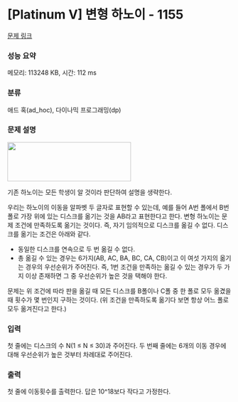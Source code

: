 # [Platinum V] 변형 하노이 - 1155 

[문제 링크](https://www.acmicpc.net/problem/1155) 

### 성능 요약

메모리: 113248 KB, 시간: 112 ms

### 분류

애드 혹(ad_hoc), 다이나믹 프로그래밍(dp)

### 문제 설명

<p><img alt="" height="88" src="https://www.acmicpc.net/upload/201003/hahah.jpg" width="278"></p>

<p>기존 하노이는 모든 학생이 알 것이라 판단하여 설명을 생략한다.</p>

<p>우리는 하노이의 이동을 알파벳 두 글자로 표현할 수 있는데, 예를 들어 A번 폴에서 B번 폴로 가장 위에 있는 디스크를 옮기는 것을 AB라고 표현한다고 한다. 변형 하노이는 문제 조건에 만족하도록 옮기는 것이다. 즉, 자기 임의적으로 디스크를 옮길 수 없다. 디스크를 옮기는 조건은 아래와 같다.</p>

<ul>
	<li>동일한 디스크를 연속으로 두 번 옮길 수 없다.</li>
	<li>총 옮길 수 있는 경우는 6가지(AB, AC, BA, BC, CA, CB)이고 이 여섯 가지의 옮기는 경우의 우선순위가 주어진다. 즉, 1번 조건을 만족하는 옮길 수 있는 경우가 두 가지 이상 존재하면 그 중 우선순위가 높은 것을 택해야 한다.</li>
</ul>

<p>문제는 위 조건에 따라 판을 옮길 때 모든 디스크를 B폴이나 C폴 중 한 폴로 모두 옮겼을 때 횟수가 몇 번인지 구하는 것이다. (위 조건을 만족하도록 옮기다 보면 항상 어느 폴로 모두 옮겨진다고 한다.)</p>

### 입력 

 <p>첫 줄에는 디스크의 수 N(1 ≤ N ≤ 30)과 주어진다. 두 번째 줄에는 6개의 이동 경우에 대해 우선순위가 높은 것부터 차례대로 주어진다.</p>

### 출력 

 <p>첫 줄에 이동횟수를 출력한다. 답은 10^18보다 작다고 가정한다.</p>

